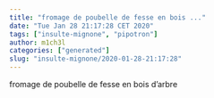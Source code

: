 ```yaml
---
title: "fromage de poubelle de fesse en bois ..."
date: "Tue Jan 28 21:17:28 CET 2020"
tags: ["insulte-mignone", "pipotron"]
author: m1ch3l
categories: ["generated"]
slug: "insulte-mignone/2020-01-28-21:17:28"
---
```


fromage de poubelle de fesse en bois d’arbre
